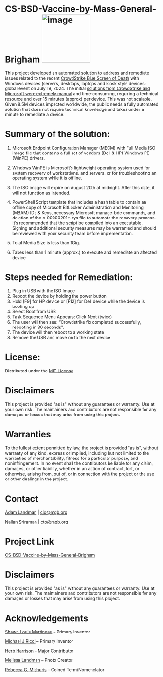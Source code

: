 # CS-BSD-Vaccine-by-Mass-General-Brigham <img width="158" alt="image" src="https://github.com/user-attachments/assets/16447b0c-5a0a-4172-9708-5249c7a45d84">

This project developed an automated solution to address and remediate issues related to the recent [CrowdStrike Blue Screen of Death](https://www.crowdstrike.com/blog/to-our-customers-and-partners/) with Windows devices (servers, desktops, laptops and kiosk style devices) global event on July 19, 2024.  The initial [solutions from CrowdStrike and Microsoft were extremely manual](https://support.microsoft.com/en-us/topic/kb5042421-crowdstrike-issue-impacting-windows-endpoints-causing-an-0x50-or-0x7e-error-message-on-a-blue-screen-b1c700e0-7317-4e95-aeee-5d67dd35b92f) and time-consuming, requiring a technical resource and over 15 minutes (approx) per device. This was not scalable. Given 8.5M devices impacted worldwide, the public needs a fully automated solution that does not require technical knowledge and takes under a minute to remediate a device.  
# Summary of the solution:

1.	Microsoft Endpoint Configuration Manager (MECM) with Full Media ISO image file that contains a full set of vendors (Dell & HP) Windows PE (WinPE) drivers.  

2.	Windows WinPE is Microsoft’s lightweight operating system used for system recovery of workstations, and servers, or for troubleshooting an operating system while it is offline.
   
3.	The ISO image will expire on August 20th at midnight. After this date, it will not function as intended.
   
4.	PowerShell Script template that includes a hash table to contain an offline copy of Microsoft BitLocker Administration and Monitoring (MBAM) IDs & Keys, necessary Microsoft manage-bde commands, and deletion of the c-00000291*.sys file to automate the recovery process.  It’s recommended that the script be compiled into an executable.  Signing and additional security measures may be warranted and should be reviewed with your security team before implementation.
   
5.	Total Media Size is less than 1Gig.
   
6.	Takes less than 1 minute (approx.) to execute and remediate an affected device 

# Steps needed for Remediation: 
1.	Plug in USB with the ISO Image
2.	Reboot the device by holding the power button
3.	Hold [F9] for HP device or [F12] for Dell device while the device is booting up
4.	Select Boot from USB
5.	Task Sequence Menu Appears: Click Next (twice)
6.	The user will then see: “Crowdstrike fix completed successfully, rebooting in 30 seconds".  
7.	The device will then reboot to a working state
8.	Remove the USB and move on to the next device

# License: 
Distributed under the [MIT License](https://opensource.org/license/mit)

# Disclaimers
This project is provided "as is" without any guarantees or warranty. Use at your own risk. The maintainers and contributors are not responsible for any damages or losses that may arise from using this project.

# Warranties
To the fullest extent permitted by law, the project is provided "as is", without warranty of any kind, express or implied, including but not limited to the warranties of merchantability, fitness for a particular purpose, and noninfringement. In no event shall the contributors be liable for any claim, damages, or other liability, whether in an action of contract, tort, or otherwise, arising from, out of, or in connection with the project or the use or other dealings in the project.

# Contact
[Adam Landman](https://www.linkedin.com/in/adam-landman-162b2333/) | cio@mgb.org

[Nallan Sriraman](https://www.linkedin.com/in/nallansriraman/) | cto@mgb.org

# Project Link
[CS-BSD-Vaccine-by-Mass-General-Brigham](https://github.com/nsriraman/CS-Vaccine-by-Mass-General-Brigham/tree/main)

# Disclaimers
This project is provided "as is" without any guarantees or warranty. Use at your own risk. The maintainers and contributors are not responsible for any damages or losses that may arise from using this project.

# Acknowledgements
[Shawn Louis Martineau](https://www.linkedin.com/in/shawn-martineau-a087ba21/) – Primary Inventor

[Michael J Ricci](https://www.linkedin.com/in/michael-ricci-ma/) – Primary Inventor 

[Herb Harrison](https://www.linkedin.com/in/herbertaharrison2/) – Major Contributor

[Melissa Landman](https://www.linkedin.com/in/melissa-landman-56970b9/)  – Photo Creator

[Rebecca G. Mishuris](https://www.linkedin.com/in/rebecca-mishuris) – Coined Term/Nomenclator